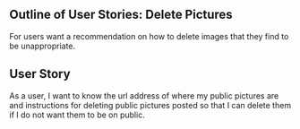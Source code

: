 Outline of User Stories: Delete Pictures
----
For users want a recommendation on how to delete images that they find to be unappropriate.

User Story
----
As a user, I want to know the url address of where my public pictures are and instructions for deleting public pictures posted so that I can delete them if I do not want them to be on public.
